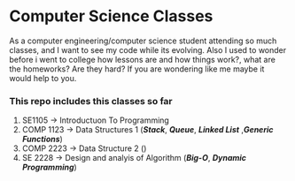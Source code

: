 Computer Science Classes
==========================

As a computer engineering/computer science student attending so much classes, 
and I want to see my code while its evolving. Also I used to wonder before i went to college how lessons are and
how things work?, what are the homeworks? Are they hard? If you are wondering like me maybe it would help to you. 

### This repo includes this classes so far

1. SE1105 -> Introductuon To Programming
2. COMP 1123 -> Data Structures 1 (***Stack***, ***Queue***, ***Linked List*** ,***Generic Functions***)
3. COMP 2223 -> Data Structure 2 ()
4. SE 2228 -> Design and analyis of Algorithm (***Big-O***, ***Dynamic Programming***)
